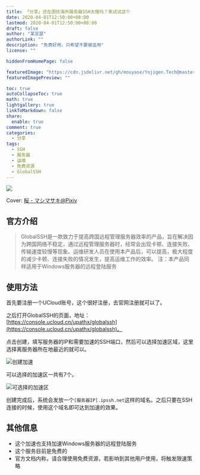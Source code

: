 ```yaml
---
title: 「分享」还在困扰海外服务器SSH太慢吗？来试试这个
date: 2020-04-01T12:50:00+08:00
lastmod: 2020-04-01T12:50:00+08:00
draft: false
author: "某亚瑟"
authorLink: ""
description: "免费好用，只希望不要被滥用"
license: ""

hiddenFromHomePage: false

featuredImage: "https://cdn.jsdelivr.net/gh/mouyase/Yojigen.Tech@master/static/assets/31/cover.jpg"
featuredImagePreview: ""

toc: true
autoCollapseToc: true
math: true
lightgallery: true
linkToMarkdown: false
share:
  enable: true
comment: true
categories: 
  - 分享
tags: 
  - SSH
  - 服务器
  - 运维
  - 免费资源
  - GlobalSSH
---
```


<!--more-->

![](https://cdn.jsdelivr.net/gh/mouyase/Yojigen.Tech@master/static/assets/31/cover.jpg)

Cover: [桜 - マシマサキ@Pixiv](https://www.pixiv.net/artworks/80518034)

## 官方介绍
>GlobalSSH是一款致力于提高跨国远程管理服务器效率的产品，旨在解决因为跨国网络不稳定，通过远程管理服务器时，经常会出现卡顿、连接失败、传输速度较慢等现象。运维研发人员在使用本产品后，可以提高，极大程度的减少卡顿、连接失败的情况发生，提高运维工作的效率。
>注：本产品同样适用于Windows服务器的远程登陆服务

## 使用方法

首先要注册一个UCloud账号，这个很好注册，去官网注册就可以了。

之后打开GlobalSSH的页面，地址：[https://console.ucloud.cn/upathx/globalssh](https://console.ucloud.cn/upathx/globalssh)。

点击创建，填写服务器的IP和需要加速的SSH端口，然后可以选择加速区域，这里选择离服务器所在地最近的就可以。

![创建加速](https://cdn.jsdelivr.net/gh/mouyase/Yojigen.Tech@master/static/assets/31/1.jpg)

可以选择的加速区一共有7个。

![可选择的加速区](https://cdn.jsdelivr.net/gh/mouyase/Yojigen.Tech@master/static/assets/31/2.jpg)

创建完成后，系统会发放一个`[服务器IP].ipssh.net`这样的域名。之后只要在SSH连接的时候，使用这个域名即可达到加速的效果。

## 其他信息

 - 这个加速也支持加速Windows服务器的远程登陆服务
 - 这个服务目前是免费的
 - 官方文档内称，请合理使用免费资源，若影响到其他用户使用，将触发限速策略
